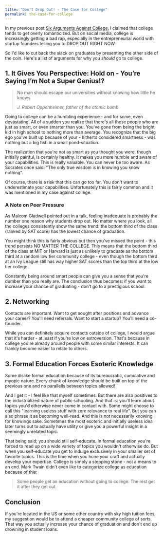 ```yaml
---
title: "Don't Drop Out! - The Case for College"
permalink: the-case-for-college
---
```


In my previous post [Six Arguments Against College](/the-case-against-college), I claimed that college tends to get overly romanticized. But on social media, college is increasingly getting a bad rap, especially in the entrepreneurial world with startup founders telling you to DROP OUT RIGHT NOW.

So I'd like to cut back the slack on graduates by presenting the other side of the coin. Here's a list of arguments for why you _should_ go to college.

## 1. It Gives You Perspective: Hold on - You’re Saying I’m Not a Super Genius!?

> No man should escape our universities without knowing how little he knows.
>
> <cite>J. Robert Oppenheimer, father of the atomic bomb</cite>

Going to college can be a humbling experience - and for some, even devastating. All of a sudden you realize that there's all these people who are just as smart, or even smarter than you. You've gone from being the bright kid in high school to nothing more than average. You recognize that the big ego you've built up because of your - hitherto considered smartness - was nothing but a big fish in a small pond-situation.

The realization that you're not as smart as you thought you were, though initially painful, is certainly healthy. It makes you more humble and aware of your capabilities. This is really valuable. You can never be too aware. As Socrates once said: "The only true wisdom is in knowing you know nothing".

Of course, there is a risk that this can go too far. You don't want to underestimate your capabilities. Unfortunately this is fairly common and it was mentioned in my case against college. 

### A Note on Peer Pressure

As Malcom Gladwell pointed out in a talk, feeling inadequate is probably the number one reason why students drop out. No matter where you look, all the colleges consistently show the same trend: the bottom third of the class (ranked by SAT score) has the lowest chance of graduation.

You might think this is fairly obvious but then you've missed the point - this trend persists NO MATTER THE COLLEGE. This means that the bottom third of the class at MIT or Harvard is just as unlikely to graduate as the bottom third at a random low tier community college - even though the bottom third at an Ivy League still has way higher SAT scores than the top third at the low tier college. 

Constantly being around smart people can give you a sense that you're dumber than you really are. The conclusion thus becomes: if you want to increase your chance of graduating - don't go to a prestigious school.

## 2. Networking

Contacts are important. Want to get sought after positions and advance your career? You'll need referrals. Want to start a startup? You'll need a co-founder.

While you can definitely acquire contacts outside of college, I would argue that it's harder - at least if you're low on extroversion. That's because in college you're already around people with some similar interests. It can frankly become easier to relate to others.

## 3. Formal Education Forces Esoteric Knowledge

Some dislike formal education because of its bureaucratic, cumulative and myopic nature. Every chunk of knowledge should be built on top of the previous one and no parallells between topics allowed!

And I get it - I feel like that myself sometimes. But there are also positives to the industrialized nature of public schooling. And that is: you'll learn about topics you'd otherwise never come in contact with. Some might choose to call this "learning useless stuff with zero relevance to real life". But you can also phrase it as becoming well-read. And this is not necessarily knowing for knowings sake. Sometimes the most esoteric and initially useless idea later turns out to actually have utility or give you a powerful insight in a seemingly unrelated topic.

That being said; you should still self-educate. In formal education you're forced to read up on a wide variety of topics you wouldn't otherwise do. But when you self-educate you get to indulge exclusively in your smaller set of favorite topics. This is the time when you hone your craft and actually develop your expertise. College is simply a stepping stone - not a means to an end. Mark Twain didn't even like to categorize college as education because of this:

> Some people get an education without going to college. The rest get it after they get out.

## Conclusion

If you're located in the US or some other country with sky high tuition fees, my suggestion would be to attend a cheaper community college of sorts. That way you actually increase your chance of graduation and don't end up drowning in student loans.